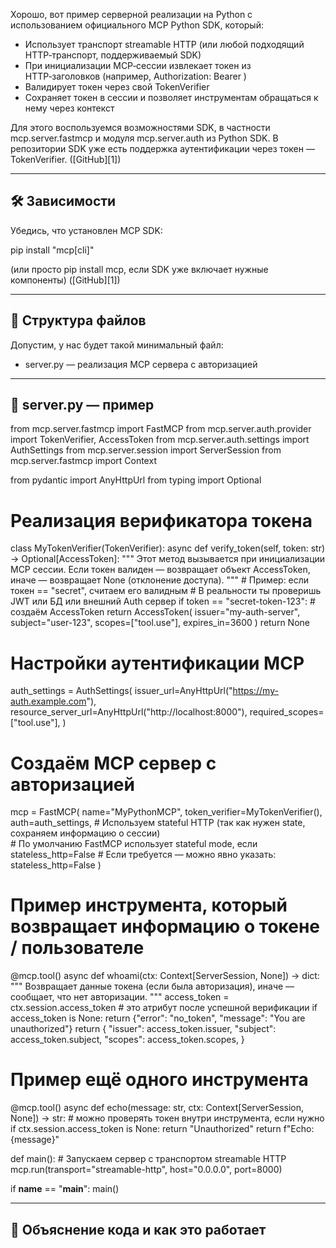 Хорошо, вот пример серверной реализации на Python с использованием официального MCP Python SDK, который:

* Использует транспорт streamable HTTP (или любой подходящий HTTP‑транспорт, поддерживаемый SDK)
* При инициализации MCP‑сессии извлекает токен из HTTP‑заголовков (например, Authorization: Bearer <token>)
* Валидирует токен через свой TokenVerifier
* Сохраняет токен в сессии и позволяет инструментам обращаться к нему через контекст

Для этого воспользуемся возможностями SDK, в частности mcp.server.fastmcp и модуля mcp.server.auth из Python SDK. В репозитории SDK уже есть поддержка аутентификации через токен — TokenVerifier. ([GitHub][1])

---

## 🛠 Зависимости

Убедись, что установлен MCP SDK:

pip install "mcp[cli]"

(или просто pip install mcp, если SDK уже включает нужные компоненты) ([GitHub][1])

---

## 📁 Структура файлов

Допустим, у нас будет такой минимальный файл:

* server.py — реализация MCP сервера с авторизацией

---

## 📄 server.py — пример

from mcp.server.fastmcp import FastMCP
from mcp.server.auth.provider import TokenVerifier, AccessToken
from mcp.server.auth.settings import AuthSettings
from mcp.server.session import ServerSession
from mcp.server.fastmcp import Context

from pydantic import AnyHttpUrl
from typing import Optional

# Реализация верификатора токена
class MyTokenVerifier(TokenVerifier):
    async def verify_token(self, token: str) -> Optional[AccessToken]:
        """
        Этот метод вызывается при инициализации MCP сессии.
        Если токен валиден — возвращает объект AccessToken,
        иначе — возвращает None (отклонение доступа).
        """
        # Пример: если токен == "secret", считаем его валидным
        # В реальности ты проверишь JWT или БД или внешний Auth сервер
        if token == "secret-token-123":
            # создаём AccessToken
            return AccessToken(
                issuer="my-auth-server",
                subject="user-123",
                scopes=["tool.use"],
                expires_in=3600
            )
        return None

# Настройки аутентификации MCP
auth_settings = AuthSettings(
    issuer_url=AnyHttpUrl("https://my-auth.example.com"),
    resource_server_url=AnyHttpUrl("http://localhost:8000"),
    required_scopes=["tool.use"],
)

# Создаём MCP сервер с авторизацией
mcp = FastMCP(
    name="MyPythonMCP",
    token_verifier=MyTokenVerifier(),
    auth=auth_settings,
    # Используем stateful HTTP (так как нужен state, сохраняем информацию о сессии)  
    # По умолчанию FastMCP использует stateful mode, если stateless_http=False
    # Если требуется — можно явно указать:
    stateless_http=False
)

# Пример инструмента, который возвращает информацию о токене / пользователе
@mcp.tool()
async def whoami(ctx: Context[ServerSession, None]) -> dict:
    """
    Возвращает данные токена (если была авторизация), 
    иначе — сообщает, что нет авторизации.
    """
    access_token = ctx.session.access_token  # это атрибут после успешной верификации
    if access_token is None:
        return {"error": "no_token", "message": "You are unauthorized"}
    return {
        "issuer": access_token.issuer,
        "subject": access_token.subject,
        "scopes": access_token.scopes,
    }

# Пример ещё одного инструмента
@mcp.tool()
async def echo(message: str, ctx: Context[ServerSession, None]) -> str:
    # можно проверять токен внутри инструмента, если нужно
    if ctx.session.access_token is None:
        return "Unauthorized"
    return f"Echo: {message}"

def main():
    # Запускаем сервер с транспортом streamable HTTP
    mcp.run(transport="streamable-http", host="0.0.0.0", port=8000)

if __name__ == "__main__":
    main()

---

## 🧠 Объяснение кода и как это работает
